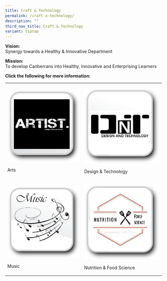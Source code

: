 ```yaml
---
title: Craft & Technology
permalink: /craft-n-technology/
description: ""
third_nav_title: Craft & Technology
variant: tiptap
---
```

<p><strong>Vision:</strong>
<br>Synergy towards a Healthy &amp; Innovative Department</p>
<p><strong>Mission:<br></strong>To develop Canberrans into Healthy, Innovative
and Enterprising Learners</p>
<p><strong>Click the following for more information:</strong>
</p>
<table style="minWidth: 50px">
<colgroup>
<col>
<col>
</colgroup>
<tbody>
<tr>
<td rowspan="1" colspan="1">
<p></p>
<div class="isomer-image-wrapper">
<img style="width: 100%" height="auto" width="100%" alt="" src="/images/button-art.jpg">
</div>
<p>Arts</p>
</td>
<td rowspan="1" colspan="1">
<p></p>
<div class="isomer-image-wrapper">
<img style="width: 100%" height="auto" width="100%" alt="" src="/images/button-dt.jpg">
</div>
<p>Design &amp; Technology</p>
</td>
</tr>
<tr>
<td rowspan="1" colspan="1">
<p></p>
<div class="isomer-image-wrapper">
<img style="width: 100%" height="auto" width="100%" alt="" src="/images/button-music.jpg">
</div>
<p>Music</p>
</td>
<td rowspan="1" colspan="1">
<p></p>
<div class="isomer-image-wrapper">
<img style="width: 100%" height="auto" width="100%" alt="" src="/images/button-nfs.jpg">
</div>
<p>Nutrition &amp; Food Science</p>
</td>
</tr>
</tbody>
</table>
<p></p>
<p></p>
<p></p>